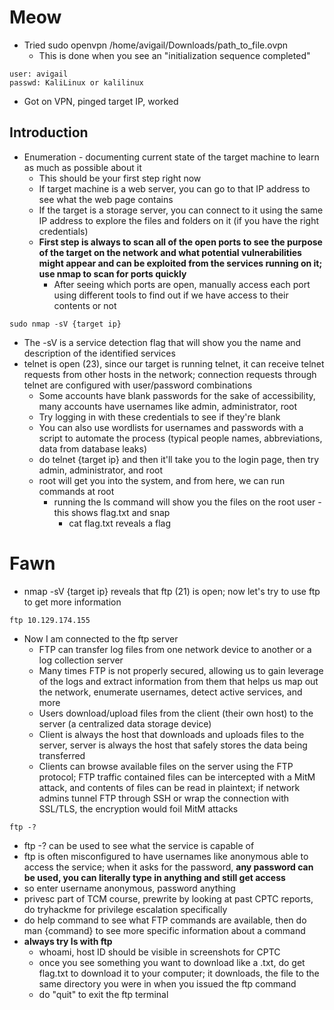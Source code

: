 # Meow
* Tried sudo openvpn /home/avigail/Downloads/path_to_file.ovpn
  * This is done when you see an "initialization sequence completed"
```
user: avigail
passwd: KaliLinux or kalilinux
```
* Got on VPN, pinged target IP, worked
## Introduction
* Enumeration - documenting current state of the target machine to learn as much as possible about it
  * This should be your first step right now
  * If target machine is a web server, you can go to that IP address to see what the web page contains
  * If the target is a storage server, you can connect to it using the same IP address to explore the files and folders on it (if you have the right credentials)
  * **First step is always to scan all of the open ports to see the purpose of the target on the network and what potential vulnerabilities might appear and can be exploited from the services running on it; use nmap to scan for ports quickly**
    * After seeing which ports are open, manually access each port using different tools to find out if we have access to their contents or not
```
sudo nmap -sV {target ip}
```
* The -sV is a service detection flag that will show you the name and description of the identified services
* telnet is open (23), since our target is running telnet, it can receive telnet requests from other hosts in the network; connection requests through telnet are configured with user/password combinations
  * Some accounts have blank passwords for the sake of accessibility, many accounts have usernames like admin, administrator, root
  * Try logging in with these credentials to see if they're blank
  * You can also use wordlists for usernames and passwords with a script to automate the process (typical people names, abbreviations, data from database leaks)
  *  do telnet {target ip} and then it'll take you to the login page, then try admin, administrator, and root
    * root will get you into the system, and from here, we can run commands at root
      * running the ls command will show you the files on the root user - this shows flag.txt and snap
        * cat flag.txt reveals a flag
# Fawn
* nmap -sV {target ip} reveals that ftp (21) is open; now let's try to use ftp to get more information
```
ftp 10.129.174.155
```
* Now I am connected to the ftp server
  * FTP can transfer log files from one network device to another or a log collection server
  * Many times FTP is not properly secured, allowing us to gain leverage of the logs and extract information from them that helps us map out the network, enumerate usernames, detect active services, and more
  * Users download/upload files from the client (their own host) to the server (a centralized data storage device)
  * Client is always the host that downloads and uploads files to the server, server is always the host that safely stores the data being transferred
  * Clients can browse available files on the server using the FTP protocol; FTP traffic contained files can be intercepted with a MitM attack, and contents of files can be read in plaintext; if network admins tunnel FTP through SSH or wrap the connection with SSL/TLS, the encryption would foil MitM attacks
```
ftp -?
```
* ftp -? can be used to see what the service is capable of
* ftp is often misconfigured to have usernames like anonymous able to access the service; when it asks for the password, **any password can be used, you can literally type in anything and still get access**
* so enter username anonymous, password anything
* privesc part of TCM course, prewrite by looking at past CPTC reports, do tryhackme for privilege escalation specifically
* do help command to see what FTP commands are available, then do man {command} to see more specific information about a command
* **always try ls with ftp**
  * whoami, host ID should be visible in screenshots for CPTC
  * once you see something you want to download like a .txt, do get flag.txt to download it to your computer; it downloads, the file to the same directory you were in when you issued the ftp command
  * do "quit" to exit the ftp terminal

